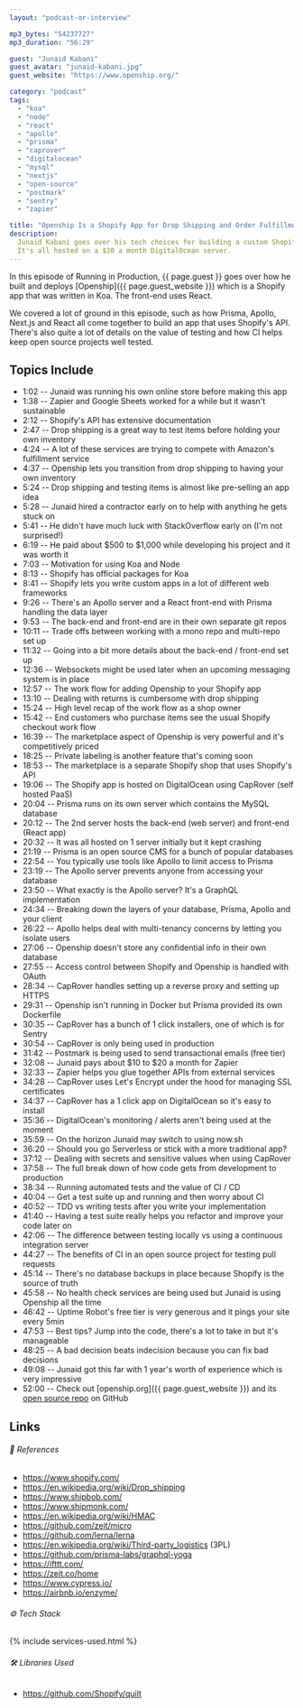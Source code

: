 ```yaml
---
layout: "podcast-or-interview"

mp3_bytes: "54237727"
mp3_duration: "56:29"

guest: "Junaid Kabani"
guest_avatar: "junaid-kabani.jpg"
guest_website: "https://www.openship.org/"

category: "podcast"
tags:
  - "koa"
  - "node"
  - "react"
  - "apollo"
  - "prisma"
  - "caprover"
  - "digitalocean"
  - "mysql"
  - "nextjs"
  - "open-source"
  - "postmark"
  - "sentry"
  - "zapier"

title: "Openship Is a Shopify App for Drop Shipping and Order Fulfillment"
description:
  Junaid Kabani goes over his tech choices for building a custom Shopify app.
  It's all hosted on a $20 a month DigitalOcean server.
---
```


In this episode of Running in Production, {{ page.guest }} goes over how he
built and deploys [Openship]({{ page.guest_website }}) which is a Shopify app
that was written in Koa. The front-end uses React.

We covered a lot of ground in this episode, such as how Prisma, Apollo, Next.js
and React all come together to build an app that uses Shopify's API. There's
also quite a lot of details on the value of testing and how CI helps keep open
source projects well tested.

## Topics Include

- 1:02 -- Junaid was running his own online store before making this app
- 1:38 -- Zapier and Google Sheets worked for a while but it wasn't sustainable
- 2:12 -- Shopify's API has extensive documentation
- 2:47 -- Drop shipping is a great way to test items before holding your own inventory
- 4:24 -- A lot of these services are trying to compete with Amazon's fulfillment service
- 4:37 -- Openship lets you transition from drop shipping to having your own inventory
- 5:24 -- Drop shipping and testing items is almost like pre-selling an app idea
- 5:28 -- Junaid hired a contractor early on to help with anything he gets stuck on
- 5:41 -- He didn't have much luck with StackOverflow early on (I'm not surprised!)
- 6:19 -- He paid about $500 to $1,000 while developing his project and it was worth it
- 7:03 -- Motivation for using Koa and Node
- 8:13 -- Shopify has official packages for Koa
- 8:41 -- Shopify lets you write custom apps in a lot of different web frameworks
- 9:26 -- There's an Apollo server and a React front-end with Prisma handling the data layer
- 9:53 -- The back-end and front-end are in their own separate git repos
- 10:11 -- Trade offs between working with a mono repo and multi-repo set up
- 11:32 -- Going into a bit more details about the back-end / front-end set up
- 12:36 -- Websockets might be used later when an upcoming messaging system is in place
- 12:57 -- The work flow for adding Openship to your Shopify app
- 13:10 -- Dealing with returns is cumbersome with drop shipping
- 15:24 -- High level recap of the work flow as a shop owner
- 15:42 -- End customers who purchase items see the usual Shopify checkout work flow
- 16:39 -- The marketplace aspect of Openship is very powerful and it's competitively priced
- 18:25 -- Private labeling is another feature that's coming soon
- 18:53 -- The marketplace is a separate Shopify shop that uses Shopify's API
- 19:06 -- The Shopify app is hosted on DigitalOcean using CapRover (self hosted PaaS)
- 20:04 -- Prisma runs on its own server which contains the MySQL database
- 20:12 -- The 2nd server hosts the back-end (web server) and front-end (React app)
- 20:32 -- It was all hosted on 1 server initially but it kept crashing
- 21:19 -- Prisma is an open source CMS for a bunch of popular databases
- 22:54 -- You typically use tools like Apollo to limit access to Prisma
- 23:19 -- The Apollo server prevents anyone from accessing your database
- 23:50 -- What exactly is the Apollo server? It's a GraphQL implementation
- 24:34 -- Breaking down the layers of your database, Prisma, Apollo and your client
- 26:22 -- Apollo helps deal with multi-tenancy concerns by letting you isolate users
- 27:06 -- Openship doesn't store any confidential info in their own database
- 27:55 -- Access control between Shopify and Openship is handled with OAuth
- 28:34 -- CapRover handles setting up a reverse proxy and setting up HTTPS
- 29:31 -- Openship isn't running in Docker but Prisma provided its own Dockerfile
- 30:35 -- CapRover has a bunch of 1 click installers, one of which is for Sentry
- 30:54 -- CapRover is only being used in production
- 31:42 -- Postmark is being used to send transactional emails (free tier)
- 32:08 -- Junaid pays about $10 to $20 a month for Zapier
- 32:33 -- Zapier helps you glue together APIs from external services
- 34:28 -- CapRover uses Let's Encrypt under the hood for managing SSL certificates
- 34:37 -- CapRover has a 1 click app on DigitalOcean so it's easy to install
- 35:36 -- DigitalOcean's monitoring / alerts aren't being used at the moment
- 35:59 -- On the horizon Junaid may switch to using now.sh
- 36:20 -- Should you go Serverless or stick with a more traditional app?
- 37:12 -- Dealing with secrets and sensitive values when using CapRover
- 37:58 -- The full break down of how code gets from development to production
- 38:34 -- Running automated tests and the value of CI / CD
- 40:04 -- Get a test suite up and running and then worry about CI
- 40:52 -- TDD vs writing tests after you write your implementation
- 41:40 -- Having a test suite really helps you refactor and improve your code later on
- 42:06 -- The difference between testing locally vs using a continuous integration server
- 44:27 -- The benefits of CI in an open source project for testing pull requests
- 45:14 -- There's no database backups in place because Shopify is the source of truth
- 45:58 -- No health check services are being used but Junaid is using Openship all the time
- 46:42 -- Uptime Robot's free tier is very generous and it pings your site every 5min
- 47:53 -- Best tips? Jump into the code, there's a lot to take in but it's manageable
- 48:25 -- A bad decision beats indecision because you can fix bad decisions
- 49:08 -- Junaid got this far with 1 year's worth of experience which is very impressive
- 52:00 -- Check out [openship.org]({{ page.guest_website }}) and its [open source repo](https://github.com/openshiporg/openship) on GitHub

## Links

###### 📄 References

- <https://www.shopify.com/>
- <https://en.wikipedia.org/wiki/Drop_shipping>
- <https://www.shipbob.com/>
- <https://www.shipmonk.com/>
- <https://en.wikipedia.org/wiki/HMAC>
- <https://github.com/zeit/micro>
- <https://github.com/lerna/lerna>
- <https://en.wikipedia.org/wiki/Third-party_logistics> (3PL)
- <https://github.com/prisma-labs/graphql-yoga>
- <https://ifttt.com/>
- <https://zeit.co/home>
- <https://www.cypress.io/>
- <https://airbnb.io/enzyme/>

###### ⚙️ Tech Stack

{% include services-used.html %}

###### 🛠 Libraries Used

- <https://github.com/Shopify/quilt>
